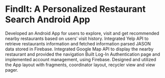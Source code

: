 # FindIt: A Personalized Restaurant Search Android App 

Developed an Android App for users to explore, visit and get recommended nearby restaurants based on users’ visit history.
Integrated Yelp API to retrieve restaurants information and fetched information parsed JASON data stored in Firebase.
Integrated Google Map API to display the nearby restaurant and provided the navigation
Built Log-In Authentication page and implemented account management, using Firebase.
Designed and utilized the App layout with fragments, coordinator layout, recycler view and view pager.
